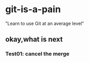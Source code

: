 # git-is-a-pain

"Learn to use Git at an average level"

## okay,what is next

### Test01: cancel the merge
